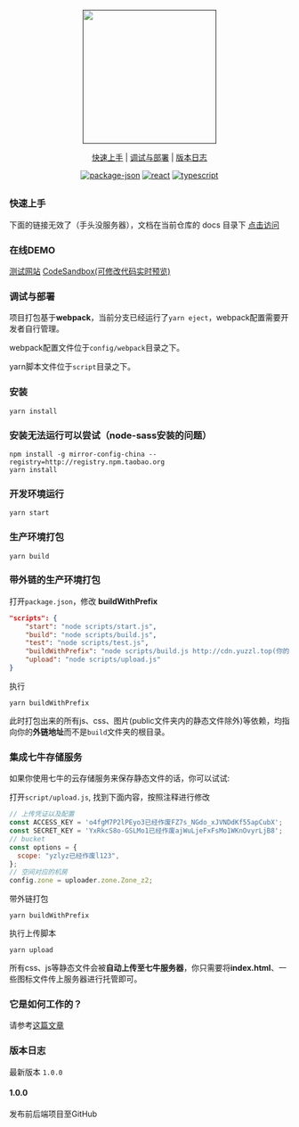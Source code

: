 <p align="center">
  <a href="">
    <img src="http://cdn.yuzzl.top/logo-text.svg" width="240px">
  </a>
</p>

<p align="center">
  <a href="#快速上手">快速上手</a>&nbsp;|&nbsp;<a href="#调试与部署">调试与部署</a>&nbsp;|&nbsp;<a href="#版本日志">版本日志</a>
</p>

<p align="center">
  <a href="https://img.shields.io/github/package-json/v/yuzhanglong/YuJudge"><img src="https://img.shields.io/github/package-json/v/yuzhanglong/YuJudge" alt="package-json"></a>
  <a href="https://img.shields.io/badge/react-16.13.1-blue?logo=react"><img src="https://img.shields.io/badge/react-16.13.1-blue?logo=react" alt="react"></a>
  <a href="https://img.shields.io/badge/typescript-3.7.2-blue?logo=typescript"><img src="https://img.shields.io/badge/typescript-3.7.2-blue?logo=typescript" alt="typescript"></a>
</p>

<h2 align="center"></h2>

### 快速上手

下面的链接无效了（手头没服务器），文档在当前仓库的 docs 目录下
[点击访问](http://docs.yuzzl.top/)

### 在线DEMO

[测试网站](http://oj.yuzzl.top/)
[CodeSandbox(可修改代码实时预览)](https://codesandbox.io/s/adoring-blackburn-ru7kr)

### 调试与部署

项目打包基于**webpack**，当前分支已经运行了`yarn eject`，webpack配置需要开发者自行管理。

webpack配置文件位于`config/webpack`目录之下。

yarn脚本文件位于`script`目录之下。

### 安装
```shell
yarn install
```

### 安装无法运行可以尝试（node-sass安装的问题）
```
npm install -g mirror-config-china --registry=http://registry.npm.taobao.org
yarn install
```

### 开发环境运行

```shell
yarn start
```

### 生产环境打包

```shell
yarn build
```

### 带外链的生产环境打包

打开`package.json`，修改 **buildWithPrefix**

```json {5}
"scripts": {
    "start": "node scripts/start.js",
    "build": "node scripts/build.js",
    "test": "node scripts/test.js",
    "buildWithPrefix": "node scripts/build.js http://cdn.yuzzl.top(你的外链地址)",
    "upload": "node scripts/upload.js"
}
```

执行

```shell
yarn buildWithPrefix
```

此时打包出来的所有js、css、图片(public文件夹内的静态文件除外)等依赖，均指向你的**外链地址**而不是`build`文件夹的根目录。

### 集成七牛存储服务

如果你使用七牛的云存储服务来保存静态文件的话，你可以试试: 

打开`script/upload.js`, 找到下面内容，按照注释进行修改

```javascript
// 上传凭证以及配置
const ACCESS_KEY = 'o4fgM7P2lPEyo3已经作废FZ7s_NGdo_xJVNDdKf55apCubX';
const SECRET_KEY = 'YxRkcS8o-GSLMo1已经作废ajWuLjeFxFsMo1WKnOvyrLjB8';
// bucket
const options = {
  scope: "yzlyz已经作废l123",
};
// 空间对应的机房
config.zone = uploader.zone.Zone_z2;
```

带外链打包

```shell
yarn buildWithPrefix
```

执行上传脚本

```shell
yarn upload
```
所有css、js等静态文件会被**自动上传至七牛服务器**，你只需要将**index.html**、一些图标文件传上服务器进行托管即可。


### 它是如何工作的？

请参考[这篇文章](https://www.zhihu.com/question/20343652/answer/1327243865)



### 版本日志

最新版本 `1.0.0`

#### 1.0.0

发布前后端项目至GitHub
